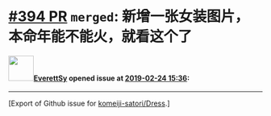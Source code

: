 # [\#394 PR](https://github.com/komeiji-satori/Dress/pull/394) `merged`: 新增一张女装图片，本命年能不能火，就看这个了

#### <img src="https://avatars.githubusercontent.com/u/24603914?u=06bed5edcfa72fe111eb858933420e06acf020aa&v=4" width="50">[EverettSy](https://github.com/EverettSy) opened issue at [2019-02-24 15:36](https://github.com/komeiji-satori/Dress/pull/394):






-------------------------------------------------------------------------------



[Export of Github issue for [komeiji-satori/Dress](https://github.com/komeiji-satori/Dress).]
